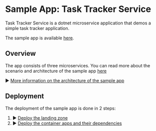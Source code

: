 # Sample App: Task Tracker Service

Task Tracker Service is a dotnet microservice application that demos a simple task tracker application.

The sample app is available [here](https://github.com/Azure/aca-dotnet-workshop).

## Overview

The app consists of three microservices. You can read more about the scenario and architecture of the sample app [here](https://azure.github.io/aca-dotnet-workshop/aca/00-workshop-intro/2-scenario-architecture/)


:arrow_forward: [More information on the architecture of the sample app](https://azure.github.io/aca-dotnet-workshop/aca/00-workshop-intro/)

## Deployment

The deployment of the sample app is done in 2 steps:

1. :arrow_forward: [Deploy the landing zone](./docs/01-landing-zone.md)
2. :arrow_forward: [Deploy the container apps and their dependencies](./docs/02-container-apps.md)
